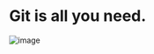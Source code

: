 # Git is all you need.

![image](https://user-images.githubusercontent.com/40908371/170813034-cb502e3b-f885-422a-ae57-53866a0e414e.png)
